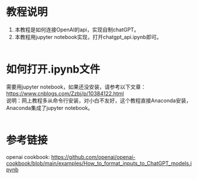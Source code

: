 # 教程说明
1. 本教程是如何连接OpenAI的api，实现自制chatGPT。
2. 本教程用jupyter notebook实现，打开chatgpt_api.ipynb即可。
<br><br>

# 如何打开.ipynb文件
需要用jupyter notebook，如果还没安装，请参考以下文章：
https://www.cnblogs.com/Zzbj/p/10384122.html
<br>
说明：网上教程多从命令行安装，对小白不友好，这个教程直接Anaconda安装，Anaconda集成了jupyter notebook。
<br><br>

# 参考链接
openai cookbook:
https://github.com/openai/openai-cookbook/blob/main/examples/How_to_format_inputs_to_ChatGPT_models.ipynb
